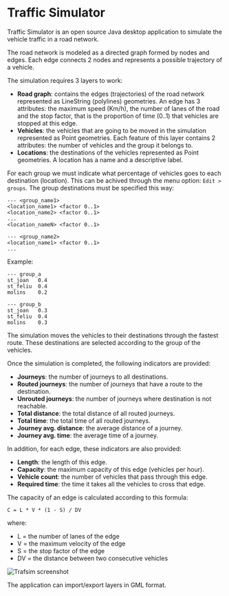 # Traffic Simulator

Traffic Simulator is an open source Java desktop application to simulate the
vehicle traffic in a road network.

The road network is modeled as a directed graph formed by nodes and edges.
Each edge connects 2 nodes and represents a possible trajectory of a vehicle.

The simulation requires 3 layers to work:

* __Road graph__: contains the edges (trajectories) of the road network 
represented as LineString (polylines) geometries. An edge has 3 attributes:
the maximum speed (Km/h), the number of lanes of the road and the stop factor, 
that is the proportion of time (0..1) that vehicles are stopped at this edge.
* __Vehicles__: the vehicles that are going to be moved in the simulation 
represented as Point geometries. Each feature of this layer contains 2 
attributes: the number of vehicles and the group it belongs to.
* __Locations__: the destinations of the vehicles represented as Point 
geometries. A location has a name and a descriptive label.

For each group we must indicate what percentage of vehicles goes to each 
destination (location). This can be achived through the menu option: 
`Edit > groups`. The group destinations must be specified this way:

    --- <group_name1>
    <location_name1> <factor 0..1>
    <location_name2> <factor 0..1>
    ...
    <location_nameN> <factor 0..1>

    --- <group_name2>
    <location_name1> <factor 0..1>
    ...

Example:

    --- group_a
    st_joan   0.4
    st_feliu  0.4
    molins    0.2

    --- group_b
    st_joan   0.3
    st_feliu  0.4
    molins    0.3

The simulation moves the vehicles to their destinations through the fastest 
route. These destinations are selected according to the group of the vehicles.

Once the simulation is completed, the following indicators are provided:

* __Journeys__: the number of journeys to all destinations.
* __Routed journeys__: the number of journeys that have a route to the destination.
* __Unrouted journeys__: the number of journeys where destination is not reachable.
* __Total distance__: the total distance of all routed journeys.
* __Total time__: the total time of all routed journeys.
* __Journey avg. distance__: the average distance of a journey.
* __Journey avg. time__: the average time of a journey.

In addition, for each edge, these indicators are also provided:

* __Length__: the length of this edge.
* __Capacity__: the maximum capacity of this edge (vehicles per hour).
* __Vehicle count__: the number of vehicles that pass through this edge.
* __Required time__: the time it takes all the vehicles to cross that edge.

The capacity of an edge is calculated according to this formula:

    C = L * V * (1 - S) / DV

where:

* L = the number of lanes of the edge
* V = the maximum velocity of the edge
* S = the stop factor of the edge
* DV = the distance between two consecutive vehicles

![Trafsim screenshot](https://www.santfeliu.cat/documents/2958858/screenshot.png "screenshot")

The application can import/export layers in GML format.




